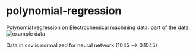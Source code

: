 # polynomial-regression
Polynomial regression on Electrochemical machining data.
part of the data:
![example data](https://user-images.githubusercontent.com/79338815/110045217-a5582000-7d4a-11eb-8255-22988ae5b544.JPG)


Data in csv is normalized for neural network.(1045 --> 0.1045)
